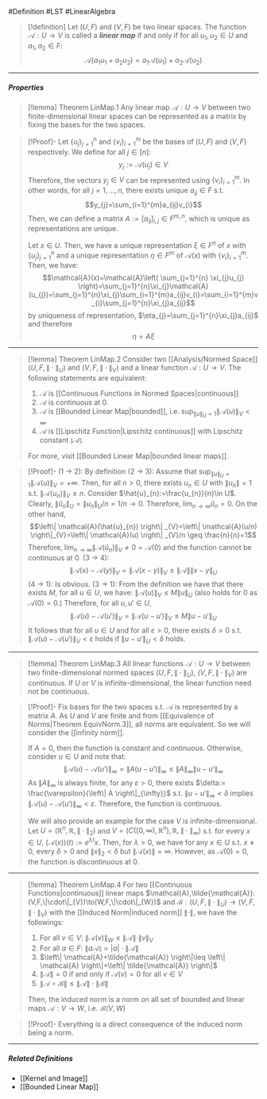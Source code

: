 #Definition #LST #LinearAlgebra 

> [!definition]
> Let $(U,F)$ and $(V,F)$ be two linear spaces. The function $\mathcal{A}:U \to V$ is called a ***linear map*** if and only if for all $u_{1},u_{2}\in U$ and $a_{1},a_{2}\in F$: $$\mathcal{A}(a_{1}u_{1}+a_{2}u_{2})=a_{1}\mathcal{A}(u_{1})+a_{2}\mathcal{A}(u_{2})$$
---
##### Properties
> [!lemma] Theorem LinMap.1
> Any linear map $\mathcal{A}:U\to V$ between two finite-dimensional linear spaces can be represented as a matrix by fixing the bases for the two spaces.

> [!Proof]-
> Let $\{ u_{j} \}_{j=1}^n$ and $\{ v_{i} \}_{i=1}^m$ be the bases of $(U,F)$ and $(V,F)$ respectively. We define for all $j\in[n]$: $$y_{j}:=\mathcal{A}(u_{j})\in V$$
> Therefore, the vectors $y_{j}\in V$ can be represented using $\{ v_{i} \}_{i=1}^m$. In other words, for all $j=1,\dots,n$, there exists unique $a_{ij}\in F$ s.t. $$y_{j}=\sum_{i=1}^{m}a_{ij}v_{i}$$ Then, we can define a matrix $A:=[a_{ij}]_{i,j}\in F^{m,n}$, which is unique as representations are unique.
>
> Let $x\in U$. Then, we have a unique representation $\xi\in F^n$ of $x$ with $\{ u_{j} \}_{j=1}^n$ and a unique representation $\eta\in F^m$ of $\mathcal{A}(x)$ with $\{ v_{i} \}_{i=1}^m$. Then, we have:
> $$\mathcal{A}(x)=\mathcal{A}\left( \sum_{j=1}^{n} \xi_{j}u_{j} \right)=\sum_{j=1}^{n}\xi_{j}\mathcal{A}(u_{j})=\sum_{j=1}^{n}\xi_{j}\sum_{i=1}^{m}a_{ij}v_{i}=\sum_{i=1}^{m}v_{i}\sum_{j=1}^{n}\xi_{j}a_{ij}$$
> by uniqueness of representation, $\eta_{j}=\sum_{j=1}^{n}\xi_{j}a_{ij}$ and therefore $$\eta=A\xi$$
---
> [!lemma] Theorem LinMap.2
> Consider two [[Analysis/Normed Space]] $(U,F,\|\cdot\|_{U})$ and $(V,F,\|\cdot\|_{V})$ and a linear function $\mathcal{A}:U \to V$. The following statements are equivalent: 
> 1. $\mathcal{A}$ is [[Continuous Functions in Normed Spaces|continuous]]
> 2. $\mathcal{A}$ is continuous at 0.
> 3. $\mathcal{A}$ is [[Bounded Linear Map|bounded]], i.e. $\sup_{\|u\|_{U}=1}\|\mathcal{A}(u)\|_{V}<\infty$
> 4. $\mathcal{A}$ is [[Lipschitz Function|Lipschitz continuous]] with Lipschitz constant $\left\| \mathcal{A} \right\|$.
> 
> For more, visit [[Bounded Linear Map|bounded linear maps]].

> [!Proof]-
> (1 -> 2): By definition
> (2 -> 3): Assume that $\sup_{\|u\|_{U}=1}\|\mathcal{A}(u)\|_{V}=+\infty$. Then, for all $n>0$, there exists $u_{n}\in U$ with $\left\| u_{n} \right\|=1$ s.t. $\left\| \mathcal{A}(u_{n}) \right\|_{V}\geq n$. Consider $\hat{u}_{n}:=\frac{u_{n}}{n}\in U$. Clearly, $\left\| \hat{u}_{n} \right\|_{U}=\left\| u_{n} \right\|_{U}/n=1/n\to0$. Therefore, $\lim_{ n \to \infty }\hat{u}_{n}=0$. On the other hand, $$\left\| \mathcal{A}(\hat{u}_{n}) \right\| _{V}=\left\| \mathcal{A}(u/n) \right\|_{V}=\left\| \mathcal{A}(u) \right\| _{V}/n \geq \frac{n}{n}=1$$Therefore, $\lim_{ n \to \infty }\|\mathcal{A}(\hat{u}_{n})\|_{V}\neq 0=\mathcal{A}(0)$ and the function cannot be continuous at $0$.
> (3 -> 4): $$\left\| \mathcal{A}(x)-\mathcal{A}(y) \right\| _{V}=\left\| \mathcal{A}(x-y) \right\| _{V}\leq \left\| \mathcal{A} \right\| \left\| x-y \right\| _{U}$$
> (4 -> 1): Is obvious.
> (3 -> 1): From the definition we have that there exists $M$, for all $u\in U$, we have: $\left\|  \mathcal{A}(u) \right\|_{V}\leq M \|u\|_{U}$ (also holds for $0$ as $\mathcal{A}(0)=0$.) Therefore, for all $u,u'\in U$, $$\left\| \mathcal{A}(u)-\mathcal{A}(u') \right\|_{V} =\left\| \mathcal{A}(u-u') \right\|_{V}\leq M\left\| u-u' \right\|_{U}  $$
> It follows that for all $u\in U$ and for all $\varepsilon>0$, there exists $\delta>0$ s.t. $\left\| \mathcal{A}(u)-\mathcal{A}(u') \right\|_{V}<\varepsilon$ holds if $\left\| u-u' \right\|_{U}<\delta$ holds.
---
> [!lemma] Theorem LinMap.3
> All linear functions $\mathcal{A}:U \to V$ between two finite-dimensional normed spaces $(U,F,\|\cdot\|_{U})$, $(V,F,\|\cdot\|_{V})$ are continuous. If $U$ or $V$ is infinite-dimensional, the linear function need not be continuous.

> [!Proof]-
> Fix bases for the two spaces s.t. $\mathcal{A}$ is represented by a matrix $A$. As $U$ and $V$ are finite and from [[Equivalence of Norms|Theorem EquivNorm.3]], all norms are equivalent. So we will consider the [[infinity norm]].
> 
> If $A=0$, then the function is constant and continuous. Otherwise, consider $u\in U$ and note that: $$\left\|  \mathcal{A}(u)-\mathcal{A}(u') \right\| _{\infty}=\left\| A(u-u') \right\|_{\infty} \leq \|A\|_{\infty}\|u-u'\|_{\infty}$$As $\|A\|_{\infty}$ is always finite, for any $\varepsilon>0$, there exists $\delta:= \frac{\varepsilon}{\left\| A \right\|_{\infty}}$ s.t. $\left\| u-u' \right\|_{\infty}<\delta$ implies $\left\| \mathcal{A}(u)-\mathcal{A}(u') \right\|_{\infty}<\varepsilon$. Therefore, the function is continuous.
>
> We will also provide an example for the case $V$ is infinite-dimensional. Let $U=(\mathbb{R}^n,\mathbb{R},\|\cdot\|_{2})$ and $V=(C([0,\infty),\mathbb{R}^n),\mathbb{R},\|\cdot\|_{\infty})$ s.t. for every $x\in U$, $(\mathcal{A}(x))(t):=e^{\lambda t}x$. Then, for $\lambda>0$, we have for any $x\in U$ s.t. $x\neq 0$, every $\delta>0$ and $\|x\|_{2} < \delta$ but $\left\| \mathcal{A}(x) \right\|=\infty$. However, as $\mathcal{A}(0)=0$, the function is discontinuous at 0. 

---
> [!lemma] Theorem LinMap.4
> For two [[Continuous Functions|continuous]] linear maps $\mathcal{A},\tilde{\mathcal{A}}:(V,F,\|\cdot\|_{V})\to(W,F,\|\cdot\|_{W})$ and $\mathcal{B}:(U,F,\|\cdot\|_{U})\to(V,F,\|\cdot\|_{V})$ with the [[Induced Norm|induced norm]] $\|\cdot\|$, we have the followings:
> 1. For all $v\in V$: $\left\| \mathcal{A} (v)\right\|_{W} \leq \left\| \mathcal{A} \right\|\cdot \|v\|_{V}$
> 2. For all $a\in F$: $\left\| a\mathcal{A} \right\|=|a|\cdot \left\| \mathcal{A} \right\|$
> 3. $\left\| \mathcal{A}+\tilde{\mathcal{A}} \right\|\leq \left\| \mathcal{A} \right\|+\left\| \tilde{\mathcal{A}} \right\|$
> 4. $\left\| \mathcal{A} \right\|=0$ if and only if $\mathcal{A}(v)=0$ for all $v\in V$
> 5. $\left\| \mathcal{A} \circ \mathcal{B} \right\| \leq \left\| \mathcal{A} \right\|\cdot \left\| \mathcal{B} \right\|$
>    
> Then, the induced norm is a norm on all set of bounded and linear maps $\mathcal{A}:V \to W$, i.e. $\mathcal{B}(V,W)$ 

> [!Proof]-
> Everything is a direct consequence of the induced norm being a norm.

---

##### Related Definitions
- [[Kernel and Image]]
- [[Bounded Linear Map]]